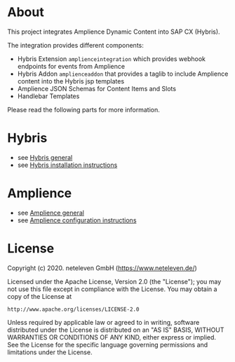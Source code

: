# About
This project integrates Amplience Dynamic Content into SAP CX (Hybris).

The integration provides different components:
* Hybris Extension `amplienceintegration` which provides webhook endpoints for events from Amplience
* Hybris Addon `amplienceaddon` that provides a taglib to include Amplience content into the Hybris jsp templates
* Amplience JSON Schemas for Content Items and Slots
* Handlebar Templates

Please read the following parts for more information.

# Hybris
* see [Hybris general](hybris.md)
* see [Hybris installation instructions](hybris/install.md)

# Amplience
* see [Amplience general](amplience.md)
* see [Amplience configuration instructions](amplience/install.md)

# License
Copyright (c) 2020. neteleven GmbH (https://www.neteleven.de/)

Licensed under the Apache License, Version 2.0 (the "License");
you may not use this file except in compliance with the License.
You may obtain a copy of the License at

    http://www.apache.org/licenses/LICENSE-2.0

Unless required by applicable law or agreed to in writing, software
distributed under the License is distributed on an "AS IS" BASIS,
WITHOUT WARRANTIES OR CONDITIONS OF ANY KIND, either express or implied.
See the License for the specific language governing permissions and
limitations under the License.
